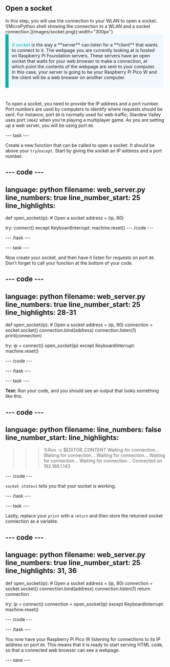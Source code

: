 ## Open a socket

<div style="display: flex; flex-wrap: wrap">
<div style="flex-basis: 200px; flex-grow: 1; margin-right: 15px;">
In this step, you will use the connection to your WLAN to open a socket.
</div>
<div>
![MicroPython shell showing the connection to a WLAN and a socket connection.](images/socket.png){:width="300px"}
</div>
</div>

<div style="display: flex; flex-wrap: wrap">
<div style="flex-basis: 200px; flex-grow: 1; margin-right: 10px;">
<div style="border-left: solid; border-width:10px; border-color: #0faeb0; background-color: aliceblue; padding: 10px; display:flex; margin-bottom: 27px;"><p><span style="color: #0faeb0">A socket</span> is the way a **server** can listen for a **client** that wants to connect to it. The webpage you are currently looking at is hosted on Raspberry Pi Foundation servers. These servers have an open socket that waits for your web browser to make a connection, at which point the contents of the webpage are sent to your computer. In this case, your server is going to be your Raspberry Pi Pico W and the client will be a web browser on another computer.</p>
</div>
</div>
</div>

To open a socket, you need to provide the IP address and a port number. Port numbers are used by computers to identify where requests should be sent. For instance, port `80` is normally used for web traffic; Stardew Valley uses port `24642` when you're playing a multiplayer game. As you are setting up a web server, you will be using port `80`.

--- task ---

Create a new function that can be called to open a socket. It should be above your `try`/`except`. Start by giving the socket an IP address and a port number. 

--- code ---
---
language: python
filename: web_server.py
line_numbers: true
line_number_start: 25
line_highlights: 
---
def open_socket(ip):
    # Open a socket
    address = (ip, 80)


try:
    connect()
except KeyboardInterrupt:
    machine.reset()
--- /code ---

--- /task ---

--- task ---

Now create your socket, and then have it listen for requests on port `80`. Don't forget to call your function at the bottom of your code.

--- code ---
---
language: python
filename: web_server.py
line_numbers: true
line_number_start: 25
line_highlights: 28-31
---
def open_socket(ip):
    # Open a socket
    address = (ip, 80)
    connection = socket.socket()
    connection.bind(address)
    connection.listen(1)
    print(connection)

try:
    ip = connect()
    open_socket(ip)
except KeyboardInterrupt:
    machine.reset()

--- /code ---

--- /task ---

--- task ---

**Test:** Run your code, and you should see an output that looks something like this. 

--- code ---
---
language: python
filename: 
line_numbers: false
line_number_start: 
line_highlights: 
---
>>> %Run -c $EDITOR_CONTENT
Waiting for connection...
Waiting for connection...
Waiting for connection...
Waiting for connection...
Waiting for connection...
Connected on 192.168.1.143
<socket state=1 timeout=-1 incoming=0 off=0>
--- /code ---

`socket state=1` tells you that your socket is working.

--- /task ---

--- task ---

Lastly, replace your `print` with a `return` and then store the returned socket connection as a variable.

--- code ---
---
language: python
filename: web_server.py
line_numbers: true
line_number_start: 25
line_highlights: 31, 36
---
def open_socket(ip):
    # Open a socket
    address = (ip, 80)
    connection = socket.socket()
    connection.bind(address)
    connection.listen(1)
    return connection


try:
    ip = connect()
    connection = open_socket(ip)
except KeyboardInterrupt:
    machine.reset()

--- /code ---

--- /task ---

You now have your Raspberry Pi Pico W listening for connections to its IP address on port `80`. This means that it is ready to start serving HTML code, so that a connected web browser can see a webpage.

--- save ---
